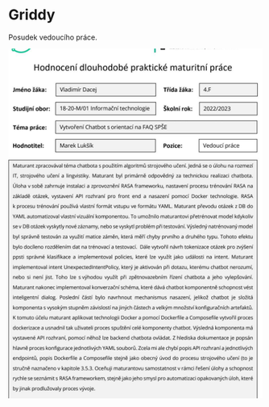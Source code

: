 # Griddy

Posudek vedoucího práce.

![posudek](https://github.com/dacejv/Griddy/blob/main/posudek.PNG?raw=true)

